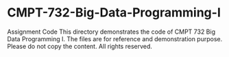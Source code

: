 # CMPT-732-Big-Data-Programming-I
Assignment Code
This directory demonstrates the code of CMPT 732 Big Data Programming I. 
The files are for reference and demonstration purpose. 
Please do not copy the content. All rights reserved. 

